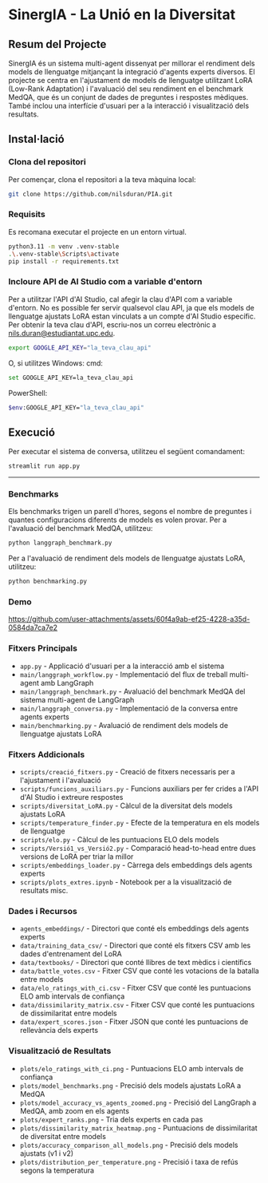 # SinergIA - La Unió en la Diversitat

## Resum del Projecte
SinergIA és un sistema multi-agent dissenyat per millorar el rendiment dels models de llenguatge mitjançant la integració d'agents experts diversos. El projecte se centra en l'ajustament de models de llenguatge utilitzant LoRA (Low-Rank Adaptation) i l'avaluació del seu rendiment en el benchmark MedQA, que és un conjunt de dades de preguntes i respostes mèdiques. També inclou una interfície d'usuari per a la interacció i visualització dels resultats.

## Instal·lació
### Clona del repositori
Per començar, clona el repositori a la teva màquina local:
```bash
git clone https://github.com/nilsduran/PIA.git
```
### Requisits
Es recomana executar el projecte en un entorn virtual. 
```bash
python3.11 -m venv .venv-stable
.\.venv-stable\Scripts\activate
pip install -r requirements.txt
```
### Incloure API de AI Studio com a variable d'entorn
Per a utilitzar l'API d'AI Studio, cal afegir la clau d'API com a variable d'entorn. No es possible fer servir qualsevol clau API, ja que els models de llenguatge ajustats LoRA estan vinculats a un compte d'AI Studio específic. Per obtenir la teva clau d'API, escriu-nos un correu electrònic a <nils.duran@estudiantat.upc.edu>.
```bash
export GOOGLE_API_KEY="la_teva_clau_api"
```
O, si utilitzes Windows:
cmd:
```bash
set GOOGLE_API_KEY=la_teva_clau_api
```
PowerShell:
```bash
$env:GOOGLE_API_KEY="la_teva_clau_api"
```

## Execució
Per executar el sistema de conversa, utilitzeu el següent comandament:
```bash
streamlit run app.py
```
---
### Benchmarks
Els benchmarks trigen un parell d'hores, segons el nombre de preguntes i quantes configuracions diferents de models es volen provar.
Per a l'avaluació del benchmark MedQA, utilitzeu:
```bash
python langgraph_benchmark.py
```
Per a l'avaluació de rendiment dels models de llenguatge ajustats LoRA, utilitzeu:
```bash
python benchmarking.py
```

### Demo

https://github.com/user-attachments/assets/60f4a9ab-ef25-4228-a35d-0584da7ca7e2

### Fitxers Principals
- `app.py` - Applicació d'usuari per a la interacció amb el sistema
- `main/langgraph_workflow.py` - Implementació del flux de treball multi-agent amb LangGraph
- `main/langgraph_benchmark.py` - Avaluació del benchmark MedQA del sistema multi-agent de LangGraph
- `main/langgraph_conversa.py` - Implementació de la conversa entre agents experts
- `main/benchmarking.py` - Avaluació de rendiment dels models de llenguatge ajustats LoRA

### Fitxers Addicionals
- `scripts/creació_fitxers.py` - Creació de fitxers necessaris per a l'ajustament i l'avaluació
- `scripts/funcions_auxiliars.py` - Funcions auxiliars per fer crides a l'API d'AI Studio i extreure respostes
- `scripts/diversitat_LoRA.py` - Càlcul de la diversitat dels models ajustats LoRA
- `scripts/temperature_finder.py` - Efecte de la temperatura en els models de llenguatge
- `scripts/elo.py` - Càlcul de les puntuacions ELO dels models
- `scripts/Versió1_vs_Versió2.py` - Comparació head-to-head entre dues versions de LoRA per triar la millor
- `scripts/embeddings_loader.py` - Càrrega dels embeddings dels agents experts
- `scripts/plots_extres.ipynb` - Notebook per a la visualització de resultats misc.

### Dades i Recursos

- `agents_embeddings/` - Directori que conté els embeddings dels agents experts
- `data/training_data_csv/` - Directori que conté els fitxers CSV amb les dades d'entrenament del LoRA
- `data/textbooks/` - Directori que conté llibres de text mèdics i científics
- `data/battle_votes.csv` - Fitxer CSV que conté les votacions de la batalla entre models
- `data/elo_ratings_with_ci.csv` - Fitxer CSV que conté les puntuacions ELO amb intervals de confiança
- `data/dissimilarity_matrix.csv` - Fitxer CSV que conté les puntuacions de dissimilaritat entre models
- `data/expert_scores.json` - Fitxer JSON que conté les puntuacions de rellevància dels experts

### Visualització de Resultats

- `plots/elo_ratings_with_ci.png` - Puntuacions ELO amb intervals de confiança
- `plots/model_benchmarks.png` - Precisió dels models ajustats LoRA a MedQA
- `plots/model_accuracy_vs_agents_zoomed.png` - Precisió del LangGraph a MedQA, amb zoom en els agents
- `plots/expert_ranks.png` - Tria dels experts en cada pas
- `plots/dissimilarity_matrix_heatmap.png` - Puntuacions de dissimilaritat de diversitat entre models
- `plots/accuracy_comparison_all_models.png` - Precisió dels models ajustats (v1 i v2)
- `plots/distribution_per_temperature.png` - Precisió i taxa de refús segons la temperatura